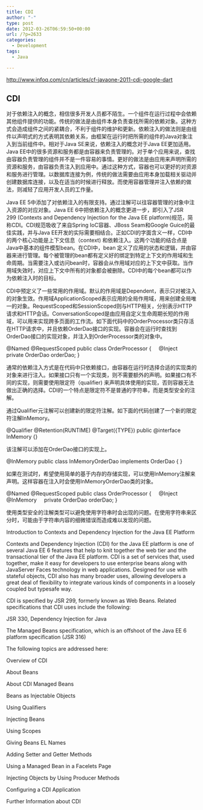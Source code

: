 ```yaml
---
title: CDI
author: "-"
type: post
date: 2012-03-26T06:59:50+00:00
url: /?p=2633
categories:
  - Development
tags:
  - Java

---
```

<http://www.infoq.com/cn/articles/cf-javaone-2011-cdi-google-dart>

## CDI

对于依赖注入的概念，相信很多开发人员都不陌生。一个组件在运行过程中会依赖其他组件提供的功能。传统的做法是由组件本身负责查找所需的依赖对象。这种方式会造成组件之间的紧耦合，不利于组件的维护和更新。依赖注入的做法则是由组件以声明式的方式表明其依赖关系，由框架在运行时把所需的组件的Java对象注入到当前组件中。相对于Java SE来说，依赖注入的概念对于Java EE更加适用。Java EE中的很多资源和服务都是由容器来负责管理的。对于单个应用来说，查找由容器负责管理的组件并不是一件容易的事情。更好的做法是由应用来声明所需的资源和服务，由容器负责注入到应用中。通过这种方式，容器也可以更好的对资源和服务进行管理。以数据库连接为例，传统的做法需要由应用本身加载相关驱动并创建数据库连接，以及在适当的时候进行释放。而使用容器管理并注入依赖的做法，则减轻了应用开发人员的工作量。

Java EE 5中添加了对依赖注入的有限支持。通过注解可以往容器管理的对象中注入资源的对应对象。Java EE 6中把依赖注入的概念更进一步，即引入了JSR 299 (Contexts and Dependency Injection for the Java EE platform)规范，简称CDI。CDI规范吸收了来自Spring IoC容器、JBoss Seam和Google Guice的最佳实践，并与Java EE开发的实际需要相结合。正如CDI的字面含义一样，CDI中的两个核心功能是上下文信息（context) 和依赖注入。这两个功能的结合点是Java中基本的组件模型bean。在CDI中，bean 定义了应用的状态和逻辑，并由容器来进行管理。每个被管理的bean都有定义好的绑定到特定上下文的作用域和生命周期。当需要注入或访问bean时，容器会从作用域对应的上下文中获取。当作用域失效时，对应上下文中所有的对象都会被删除。CDI中的每个bean都可以作为依赖注入时的目标。

CDI中预定义了一些常用的作用域。默认的作用域是Dependent，表示只对被注入的对象生效。作用域ApplicationScoped表示应用的全局作用域，用来创建全局唯一的对象。RequestScoped和SessionScoped则与HTTP相关，分别表示HTTP请求和HTTP会话。ConversationScoped是由应用自定义生命周期长短的作用域，可以用来实现跨多页面的工作流。如下面代码中的OrderProcessor类只存活在HTTP请求中，并且依赖OrderDao接口的实现。容器会在运行时查找到OrderDao接口的实现对象，并注入到OrderProcessor类的对象中。

@Named
@RequestScoped
public class OrderProcessor {
    @Inject
    private OrderDao orderDao;
}

通常的依赖注入方式是在代码中只依赖接口，由容器在运行时选择合适的实现类的对象来进行注入。如果接口只有一个实现类，则不需要额外的声明。如果接口有不同的实现，则需要使用限定符（qualifier) 来声明具体使用的实现，否则容器无法做出正确的选择。CDI的一个特点是限定符不是普通的字符串，而是类型安全的注解。

通过Qualifier元注解可以创建新的限定符注解。如下面的代码创建了一个新的限定符注解InMemory。

@Qualifier
@Retention(RUNTIME)
@Target({TYPE})
public @interface InMemory {}

该注解可以添加在OrderDao接口的实现上。

@InMemory
    public class InMemoryOrderDao implements OrderDao {
}

如果在测试时，希望使用简单的基于内存的存储实现，可以使用InMemory注解来声明。这样容器在注入时会使用InMemoryOrderDao类的对象。

@Named
@RequestScoped
public class OrderProcessor {
    @Inject @InMemory
    private OrderDao orderDao;
}

使用类型安全的注解类型可以避免使用字符串时会出现的问题。在使用字符串来区分时，可能由于字符串内容的细微错误而造成难以发现的问题。


Introduction to Contexts and Dependency Injection for the Java EE Platform
  
Contexts and Dependency Injection (CDI) for the Java EE platform is one of several Java EE 6 features that help to knit together the web tier and the transactional tier of the Java EE platform. CDI is a set of services that, used together, make it easy for developers to use enterprise beans along with JavaServer Faces technology in web applications. Designed for use with stateful objects, CDI also has many broader uses, allowing developers a great deal of flexibility to integrate various kinds of components in a loosely coupled but typesafe way.

CDI is specified by JSR 299, formerly known as Web Beans. Related specifications that CDI uses include the following:

JSR 330, Dependency Injection for Java

The Managed Beans specification, which is an offshoot of the Java EE 6 platform specification (JSR 316)

The following topics are addressed here:

Overview of CDI

About Beans

About CDI Managed Beans

Beans as Injectable Objects

Using Qualifiers

Injecting Beans

Using Scopes

Giving Beans EL Names

Adding Setter and Getter Methods

Using a Managed Bean in a Facelets Page

Injecting Objects by Using Producer Methods

Configuring a CDI Application

Further Information about CDI
